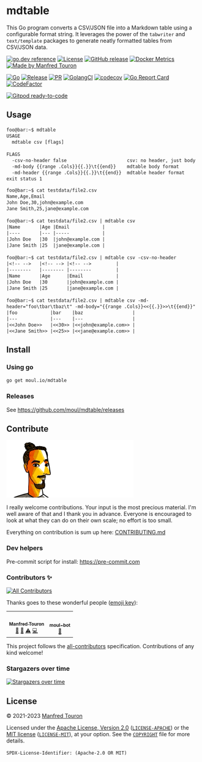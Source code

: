 # mdtable

This Go program converts a CSV/JSON file into a Markdown table using a configurable format string.
It leverages the power of the `tabwriter` and `text/template` packages to generate neatly formatted tables from CSV/JSON data.

[![go.dev reference](https://img.shields.io/badge/go.dev-reference-007d9c?logo=go&logoColor=white)](https://pkg.go.dev/moul.io/mdtable)
[![License](https://img.shields.io/badge/license-Apache--2.0%20%2F%20MIT-%2397ca00.svg)](https://github.com/moul/mdtable/blob/main/COPYRIGHT)
[![GitHub release](https://img.shields.io/github/release/moul/mdtable.svg)](https://github.com/moul/mdtable/releases)
[![Docker Metrics](https://images.microbadger.com/badges/image/moul/mdtable.svg)](https://microbadger.com/images/moul/mdtable)
[![Made by Manfred Touron](https://img.shields.io/badge/made%20by-Manfred%20Touron-blue.svg?style=flat)](https://manfred.life/)

[![Go](https://github.com/moul/mdtable/workflows/Go/badge.svg)](https://github.com/moul/mdtable/actions?query=workflow%3AGo)
[![Release](https://github.com/moul/mdtable/workflows/Release/badge.svg)](https://github.com/moul/mdtable/actions?query=workflow%3ARelease)
[![PR](https://github.com/moul/mdtable/workflows/PR/badge.svg)](https://github.com/moul/mdtable/actions?query=workflow%3APR)
[![GolangCI](https://golangci.com/badges/github.com/moul/mdtable.svg)](https://golangci.com/r/github.com/moul/mdtable)
[![codecov](https://codecov.io/gh/moul/mdtable/branch/main/graph/badge.svg)](https://codecov.io/gh/moul/mdtable)
[![Go Report Card](https://goreportcard.com/badge/moul.io/mdtable)](https://goreportcard.com/report/moul.io/mdtable)
[![CodeFactor](https://www.codefactor.io/repository/github/moul/mdtable/badge)](https://www.codefactor.io/repository/github/moul/mdtable)

[![Gitpod ready-to-code](https://img.shields.io/badge/Gitpod-ready--to--code-blue?logo=gitpod)](https://gitpod.io/#https://github.com/moul/mdtable)

## Usage

[embedmd]:# (.tmp/usage.txt console)
```console
foo@bar:~$ mdtable
USAGE
  mdtable csv [flags]

FLAGS
  -csv-no-header false                      csv: no header, just body
  -md-body {{range .Cols}}{{.}}\t{{end}}    mdtable body format
  -md-header {{range .Cols}}{{.}}\t{{end}}  mdtable header format
exit status 1
```

[embedmd]:# (.tmp/usage-csv.txt console)
```console
foo@bar:~$ cat testdata/file2.csv
Name,Age,Email
John Doe,30,john@example.com
Jane Smith,25,jane@example.com

foo@bar:~$ cat testdata/file2.csv | mdtable csv
|Name       |Age |Email            |
|----       |--- |-----            |
|John Doe   |30  |john@example.com |
|Jane Smith |25  |jane@example.com |

foo@bar:~$ cat testdata/file2.csv | mdtable csv -csv-no-header
|<!-- -->   |<!-- --> |<!-- -->         |
|--------   |-------- |--------         |
|Name       |Age      |Email            |
|John Doe   |30       |john@example.com |
|Jane Smith |25       |jane@example.com |

foo@bar:~$ cat testdata/file2.csv | mdtable csv -md-header="foo\tbar\tbaz\t" -md-body="{{range .Cols}}<<{{.}}>>\t{{end}}"
|foo            |bar    |baz                  |
|---            |---    |---                  |
|<<John Doe>>   |<<30>> |<<john@example.com>> |
|<<Jane Smith>> |<<25>> |<<jane@example.com>> |
```

## Install

### Using go

```sh
go get moul.io/mdtable
```

### Releases

See https://github.com/moul/mdtable/releases

## Contribute

![Contribute <3](https://raw.githubusercontent.com/moul/moul/main/contribute.gif)

I really welcome contributions.
Your input is the most precious material.
I'm well aware of that and I thank you in advance.
Everyone is encouraged to look at what they can do on their own scale;
no effort is too small.

Everything on contribution is sum up here: [CONTRIBUTING.md](./.github/CONTRIBUTING.md)

### Dev helpers

Pre-commit script for install: https://pre-commit.com

### Contributors ✨

<!-- ALL-CONTRIBUTORS-BADGE:START - Do not remove or modify this section -->
[![All Contributors](https://img.shields.io/badge/all_contributors-2-orange.svg)](#contributors)
<!-- ALL-CONTRIBUTORS-BADGE:END -->

Thanks goes to these wonderful people ([emoji key](https://allcontributors.org/docs/en/emoji-key)):

<!-- ALL-CONTRIBUTORS-LIST:START - Do not remove or modify this section -->
<!-- prettier-ignore-start -->
<!-- markdownlint-disable -->
<table>
  <tr>
    <td align="center"><a href="http://manfred.life"><img src="https://avatars1.githubusercontent.com/u/94029?v=4" width="100px;" alt=""/><br /><sub><b>Manfred Touron</b></sub></a><br /><a href="#maintenance-moul" title="Maintenance">🚧</a> <a href="https://github.com/moul/mdtable/commits?author=moul" title="Documentation">📖</a> <a href="https://github.com/moul/mdtable/commits?author=moul" title="Tests">⚠️</a> <a href="https://github.com/moul/mdtable/commits?author=moul" title="Code">💻</a></td>
    <td align="center"><a href="https://manfred.life/moul-bot"><img src="https://avatars1.githubusercontent.com/u/41326314?v=4" width="100px;" alt=""/><br /><sub><b>moul-bot</b></sub></a><br /><a href="#maintenance-moul-bot" title="Maintenance">🚧</a></td>
  </tr>
</table>

<!-- markdownlint-enable -->
<!-- prettier-ignore-end -->
<!-- ALL-CONTRIBUTORS-LIST:END -->

This project follows the [all-contributors](https://github.com/all-contributors/all-contributors)
specification. Contributions of any kind welcome!

### Stargazers over time

[![Stargazers over time](https://starchart.cc/moul/mdtable.svg)](https://starchart.cc/moul/mdtable)

## License

© 2021-2023   [Manfred Touron](https://manfred.life)

Licensed under the [Apache License, Version 2.0](https://www.apache.org/licenses/LICENSE-2.0)
([`LICENSE-APACHE`](LICENSE-APACHE)) or the [MIT license](https://opensource.org/licenses/MIT)
([`LICENSE-MIT`](LICENSE-MIT)), at your option.
See the [`COPYRIGHT`](COPYRIGHT) file for more details.

`SPDX-License-Identifier: (Apache-2.0 OR MIT)`
